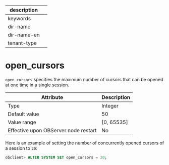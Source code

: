 |description||
|---|---|
|keywords||
|dir-name||
|dir-name-en||
|tenant-type||

open_cursors
=================================

`open_cursors` specifies the maximum number of cursors that can be opened at one time in a single session.


| Attribute | Description |
|------------------|-------------|
| Type | Integer |
| Default value | 50 |
| Value range | \[0, 65535\] |
| Effective upon OBServer node restart | No |

Here is an example of setting the number of concurrently opened cursors of a session to `20`:  

```sql
obclient> ALTER SYSTEM SET open_cursors = 20;
```

